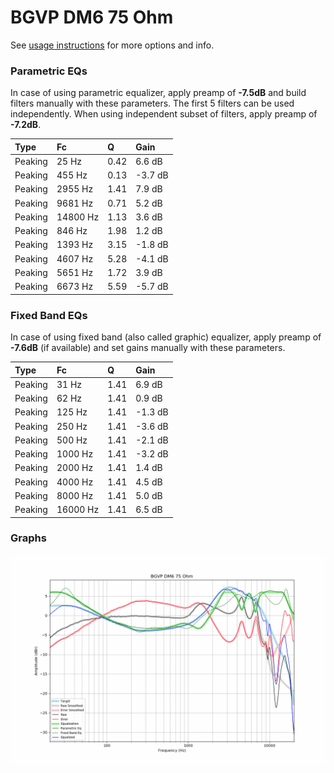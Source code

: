 # BGVP DM6 75 Ohm
See [usage instructions](https://github.com/jaakkopasanen/AutoEq#usage) for more options and info.

### Parametric EQs
In case of using parametric equalizer, apply preamp of **-7.5dB** and build filters manually
with these parameters. The first 5 filters can be used independently.
When using independent subset of filters, apply preamp of **-7.2dB**.

| Type    | Fc       |    Q | Gain    |
|:--------|:---------|:-----|:--------|
| Peaking | 25 Hz    | 0.42 | 6.6 dB  |
| Peaking | 455 Hz   | 0.13 | -3.7 dB |
| Peaking | 2955 Hz  | 1.41 | 7.9 dB  |
| Peaking | 9681 Hz  | 0.71 | 5.2 dB  |
| Peaking | 14800 Hz | 1.13 | 3.6 dB  |
| Peaking | 846 Hz   | 1.98 | 1.2 dB  |
| Peaking | 1393 Hz  | 3.15 | -1.8 dB |
| Peaking | 4607 Hz  | 5.28 | -4.1 dB |
| Peaking | 5651 Hz  | 1.72 | 3.9 dB  |
| Peaking | 6673 Hz  | 5.59 | -5.7 dB |

### Fixed Band EQs
In case of using fixed band (also called graphic) equalizer, apply preamp of **-7.6dB**
(if available) and set gains manually with these parameters.

| Type    | Fc       |    Q | Gain    |
|:--------|:---------|:-----|:--------|
| Peaking | 31 Hz    | 1.41 | 6.9 dB  |
| Peaking | 62 Hz    | 1.41 | 0.9 dB  |
| Peaking | 125 Hz   | 1.41 | -1.3 dB |
| Peaking | 250 Hz   | 1.41 | -3.6 dB |
| Peaking | 500 Hz   | 1.41 | -2.1 dB |
| Peaking | 1000 Hz  | 1.41 | -3.2 dB |
| Peaking | 2000 Hz  | 1.41 | 1.4 dB  |
| Peaking | 4000 Hz  | 1.41 | 4.5 dB  |
| Peaking | 8000 Hz  | 1.41 | 5.0 dB  |
| Peaking | 16000 Hz | 1.41 | 6.5 dB  |

### Graphs
![](./BGVP%20DM6%2075%20Ohm.png)